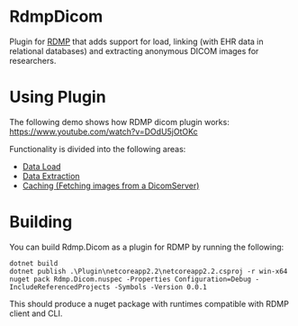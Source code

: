 # RdmpDicom
Plugin for [RDMP](https://github.com/HicServices/RDMP) that adds support for load, linking (with EHR data in relational databases) and extracting anonymous DICOM images for researchers.


# Using Plugin

The following demo shows how RDMP dicom plugin works:
https://www.youtube.com/watch?v=DOdU5jOtOKc

Functionality is divided into the following areas:

- [Data Load](./Documentation/DataLoad.md)
- [Data Extraction](./Documentation/DataLoad.md)
- [Caching (Fetching images from a DicomServer)](./Documentation/DataLoad.md)

# Building

You can build Rdmp.Dicom as a plugin for RDMP by running the following:

```
dotnet build
dotnet publish .\Plugin\netcoreapp2.2\netcoreapp2.2.csproj -r win-x64
nuget pack Rdmp.Dicom.nuspec -Properties Configuration=Debug -IncludeReferencedProjects -Symbols -Version 0.0.1
```

This should produce a nuget package with runtimes compatible with RDMP client and CLI.
